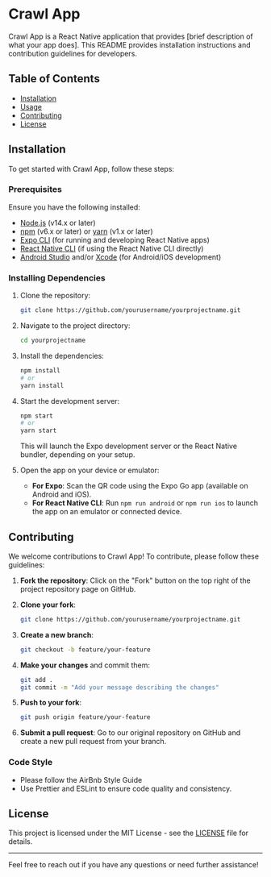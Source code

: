 # Crawl App

Crawl App is a React Native application that provides [brief description of what your app does]. This README provides installation instructions and contribution guidelines for developers.

## Table of Contents

- [Installation](#installation)
- [Usage](#usage)
- [Contributing](#contributing)
- [License](#license)

## Installation

To get started with Crawl App, follow these steps:

### Prerequisites

Ensure you have the following installed:

- [Node.js](https://nodejs.org/) (v14.x or later)
- [npm](https://www.npmjs.com/) (v6.x or later) or [yarn](https://classic.yarnpkg.com/) (v1.x or later)
- [Expo CLI](https://docs.expo.dev/get-started/installation/) (for running and developing React Native apps)
- [React Native CLI](https://reactnative.dev/docs/environment-setup) (if using the React Native CLI directly)
- [Android Studio](https://developer.android.com/studio) and/or [Xcode](https://developer.apple.com/xcode/) (for Android/iOS development)

### Installing Dependencies

1. Clone the repository:

    ```bash
    git clone https://github.com/yourusername/yourprojectname.git
    ```

2. Navigate to the project directory:

    ```bash
    cd yourprojectname
    ```

3. Install the dependencies:

    ```bash
    npm install
    # or
    yarn install
    ```

4. Start the development server:

    ```bash
    npm start
    # or
    yarn start
    ```

    This will launch the Expo development server or the React Native bundler, depending on your setup.

5. Open the app on your device or emulator:

    - **For Expo**: Scan the QR code using the Expo Go app (available on Android and iOS).
    - **For React Native CLI**: Run `npm run android` or `npm run ios` to launch the app on an emulator or connected device.


## Contributing

We welcome contributions to Crawl App! To contribute, please follow these guidelines:

1. **Fork the repository**: Click on the "Fork" button on the top right of the project repository page on GitHub.

2. **Clone your fork**:

    ```bash
    git clone https://github.com/yourusername/yourprojectname.git
    ```

3. **Create a new branch**:

    ```bash
    git checkout -b feature/your-feature
    ```

4. **Make your changes** and commit them:

    ```bash
    git add .
    git commit -m "Add your message describing the changes"
    ```

5. **Push to your fork**:

    ```bash
    git push origin feature/your-feature
    ```

6. **Submit a pull request**: Go to our original repository on GitHub and create a new pull request from your branch.

### Code Style

- Please follow the AirBnb Style Guide
- Use Prettier and ESLint to ensure code quality and consistency.

## License

This project is licensed under the MIT License - see the [LICENSE](LICENSE) file for details.

---

Feel free to reach out if you have any questions or need further assistance!
